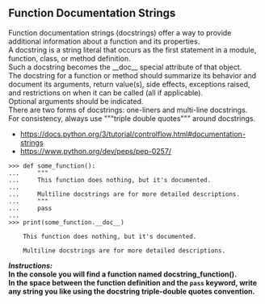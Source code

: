 ## Function Documentation Strings

Function documentation strings (docstrings) offer a way to provide additional information about a function and its properties.  
A docstring is a string literal that occurs as the first statement in a module, function, class, or method definition.  
Such a docstring becomes the \_\_doc\_\_ special attribute of that object.  
The docstring for a function or method should summarize its behavior and document its arguments, return value(s), side effects, exceptions raised, and restrictions on when it can be called (all if applicable).  
Optional arguments should be indicated.   
There are two forms of docstrings: one-liners and multi-line docstrings.    
For consistency, always use """triple double quotes""" around docstrings.

- https://docs.python.org/3/tutorial/controlflow.html#documentation-strings
- https://www.python.org/dev/peps/pep-0257/
```
>>> def some_function():
...     """
...     This function does nothing, but it's documented.
...     
...     Multiline docstrings are for more detailed descriptions.
...     """
...     pass
...
>>> print(some_function.__doc__)

	This function does nothing, but it's documented.

	Multiline docstrings are for more detailed descriptions.
```

**_Instructions:_**  
**In the console you will find a function named docstring\_function().**  
**In the space between the function definition and the `pass` keyword, write any string you like using the docstring triple-double quotes convention.**    
